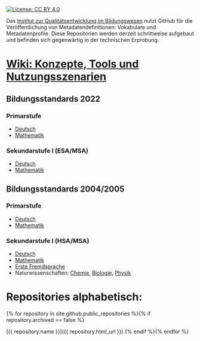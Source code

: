 [![License: CC BY 4.0](https://img.shields.io/badge/License-CC%20BY%204.0-lightgrey.svg)](https://creativecommons.org/licenses/by-sa/4.0/)

Das [Institut zur Qualitätsentwicklung im Bildungswesen](https://www.iqb.hu-berlin.de) nutzt GitHub für die Veröffentlichung von Metadatendefinitionen: Vokabulare und Metadatenprofile. Diese Repositorien werden derzeit schrittweise aufgebaut und befinden sich gegenwärtig in der technischen Erprobung.

# [Wiki: Konzepte, Tools und Nutzungsszenarien](https://github.com/iqb-vocabs/iqb-vocabs.github.io/wiki)

## Bildungsstandards 2022
### Primarstufe

* [Deutsch](https://github.com/iqb-vocabs/Bildungsstandard2022-Deutsch-Primar)
* [Mathematik](https://github.com/iqb-vocabs/Bildungsstandard2022-Mathe-Primar)

### Sekundarstufe I (ESA/MSA)

* [Deutsch](https://github.com/iqb-vocabs/Bildungsstandard2022-Deutsch-Sek1)
* [Mathematik](https://github.com/iqb-vocabs/Bildungsstandard2022-Mathe-Sek1)


## Bildungsstandards 2004/2005
### Primarstufe

* [Deutsch](https://github.com/iqb-vocabs/Bildungsstandard-Deutsch-Primar)
* [Mathematik](https://github.com/iqb-vocabs/Bildungsstandard-Mathe-Primar)

### Sekundarstufe I (HSA/MSA)

* [Deutsch](https://github.com/iqb-vocabs/Bildungsstandard-Deutsch-Sek-I)
* [Mathematik](https://github.com/iqb-vocabs/Bildungsstandard-Mathe-Sek1)
* [Erste Fremdsprache](https://github.com/iqb-vocabs/Bildungsstandard-Fremdsprachen-Sek1)
* Naturwissenschaften: [Chemie](https://github.com/iqb-vocabs/Bildungsstandard-Chemie-Sek1), [Biologie](https://github.com/iqb-vocabs/Bildungsstandard-Biologie-Sek1), [Physik](https://github.com/iqb-vocabs/Bildungsstandard-Physik-Sek1)


# Repositories alphabetisch:
{% for repository in site.github.public_repositories %}{% if repository.archived == false %}

[{{ repository.name }}]({{ repository.html_url }}) {% endif %}{% endfor %}
